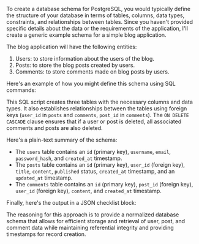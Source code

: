 To create a database schema for PostgreSQL, you would typically define the structure of your database in terms of tables, columns, data types, constraints, and relationships between tables. Since you haven't provided specific details about the data or the requirements of the application, I'll create a generic example schema for a simple blog application.

The blog application will have the following entities:

1. Users: to store information about the users of the blog.
2. Posts: to store the blog posts created by users.
3. Comments: to store comments made on blog posts by users.

Here's an example of how you might define this schema using SQL commands:


This SQL script creates three tables with the necessary columns and data types. It also establishes relationships between the tables using foreign keys (`user_id` in `posts` and `comments`, `post_id` in `comments`). The `ON DELETE CASCADE` clause ensures that if a user or post is deleted, all associated comments and posts are also deleted.

Here's a plain-text summary of the schema:

- The `users` table contains an `id` (primary key), `username`, `email`, `password_hash`, and `created_at` timestamp.
- The `posts` table contains an `id` (primary key), `user_id` (foreign key), `title`, `content`, `published` status, `created_at` timestamp, and an `updated_at` timestamp.
- The `comments` table contains an `id` (primary key), `post_id` (foreign key), `user_id` (foreign key), `content`, and `created_at` timestamp.

Finally, here's the output in a JSON checklist block:


The reasoning for this approach is to provide a normalized database schema that allows for efficient storage and retrieval of user, post, and comment data while maintaining referential integrity and providing timestamps for record creation.